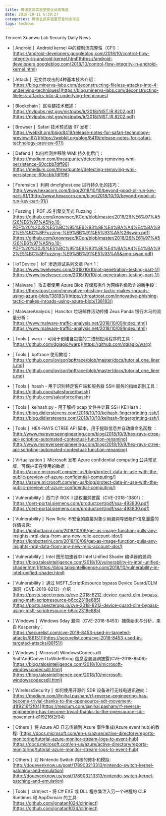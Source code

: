 ```yaml
---
title: 腾讯玄武实验室安全动态推送
date: 2018-10-11 5:30:27
categories: 腾讯玄武实验室安全动态推送
tags: SecNews
---
```


Tencent Xuanwu Lab Security Daily News  
* [ Android ]  Android kernel 中的控制流完整性（CFI）：   
[https://android-developers.googleblog.com/2018/10/control-flow-integrity-in-android-kernel.html](https://android-developers.googleblog.com/2018/10/control-flow-integrity-in-android-kernel.html)  

* [ Attack ]  无文件攻击的4种基本技术介绍：   
[https://blog.minerva-labs.com/deconstructing-fileless-attacks-into-4-underlying-techniques](https://blog.minerva-labs.com/deconstructing-fileless-attacks-into-4-underlying-techniques)  

* [ Blockchain ]  区块链技术概述：   
[https://nvlpubs.nist.gov/nistpubs/ir/2018/NIST.IR.8202.pdf](https://nvlpubs.nist.gov/nistpubs/ir/2018/NIST.IR.8202.pdf)  

* [ Browser ]  Safari 技术预览版 67 发布：   
[https://webkit.org/blog/8419/release-notes-for-safari-technology-preview-67/](https://webkit.org/blog/8419/release-notes-for-safari-technology-preview-67/)  

* [ Defend ]  如何检测并移除 WMI 持久化后门：   
[https://medium.com/threatpunter/detecting-removing-wmi-persistence-60ccbb7dff96](https://medium.com/threatpunter/detecting-removing-wmi-persistence-60ccbb7dff96)  

* [ Forensics ]  利用 dmcfghost.exe 进行持久化的技巧：   
[http://www.hexacorn.com/blog/2018/10/10/beyond-good-ol-run-key-part-91/](http://www.hexacorn.com/blog/2018/10/10/beyond-good-ol-run-key-part-91/)  

* [ Fuzzing ]  PDF JS 引擎交互式 Fuzzing ：   
[https://github.com/knownsec/KCon/blob/master/2018/26%E6%97%A5/26%E6%97%A5No.10-PDF%20%20JS%E5%BC%95%E6%93%8E%E4%BA%A4%E4%BA%92%E5%BC%8FFuzzing-%E9%BB%91%E5%93%A5%26swan.pdf](https://github.com/knownsec/KCon/blob/master/2018/26%E6%97%A5/26%E6%97%A5No.10-PDF%20%20JS%E5%BC%95%E6%93%8E%E4%BA%A4%E4%BA%92%E5%BC%8FFuzzing-%E9%BB%91%E5%93%A5&amp;swan.pdf)  

* [ IoTDevice ]  IoT 渗透测试系列文章 Part 1：   
[https://www.twelvesec.com/2018/10/10/iot-penetration-testing-part-1/](https://www.twelvesec.com/2018/10/10/iot-penetration-testing-part-1/)  

* [ Malware ]  攻击者使用 Azure Blob 存储服务作为网络钓鱼欺诈的新手段：   
[https://threatpost.com/innovative-phishing-tactic-makes-inroads-using-azure-blob/138183/](https://threatpost.com/innovative-phishing-tactic-makes-inroads-using-azure-blob/138183/)  

* [ MalwareAnalysis ]  Hancitor 垃圾邮件活动传播 Zeus Panda 银行木马的流量分析：   
[https://www.malware-traffic-analysis.net/2018/10/09/index.html](https://www.malware-traffic-analysis.net/2018/10/09/index.html)  

* [ Tools ]  warp  - 可用于创建自包含的二进制应用程序的工具：   
[https://github.com/dgiagio/warp](https://github.com/dgiagio/warp)  

* [ Tools ]  bpftrace 使用教程：   
[https://github.com/iovisor/bpftrace/blob/master/docs/tutorial_one_liners.md](https://github.com/iovisor/bpftrace/blob/master/docs/tutorial_one_liners.md)  

* [ Tools ]  hassh - 用于识别特定客户端和服务器 SSH 服务的指纹识别工具：   
[https://github.com/salesforce/hassh](https://github.com/salesforce/hassh)  

* [ Tools ]  keihash.py - 用于解析 pcap 文件并计算 SSH KEIHash：   
[https://blog.didierstevens.com/2018/10/10/keihash-fingerprinting-ssh/](https://blog.didierstevens.com/2018/10/10/keihash-fingerprinting-ssh/)  

* [ Tools ]  HEX-RAYS CTREE API 脚本，用于提取信息并自动重命名函数 ：   
[http://www.msreverseengineering.com/blog/2018/10/9/hex-rays-ctree-api-scripting-automated-contextual-function-renaming](http://www.msreverseengineering.com/blog/2018/10/9/hex-rays-ctree-api-scripting-automated-contextual-function-renaming)  

* [ Virtualization ]  Microsoft 发布 Azure confidential computing 公共预览版，可保护正在使用的数据 ：  
[https://azure.microsoft.com/en-us/blog/protect-data-in-use-with-the-public-preview-of-azure-confidential-computing/](https://azure.microsoft.com/en-us/blog/protect-data-in-use-with-the-public-preview-of-azure-confidential-computing/)  

* [ Vulnerability ]  西门子 ROX II 提权漏洞披露（CVE-2018-13801）：   
[https://cert-portal.siemens.com/productcert/pdf/ssa-493830.pdf](https://cert-portal.siemens.com/productcert/pdf/ssa-493830.pdf)  

* [ Vulnerability ]  New Relic 不安全的直接对象引用漏洞导致帐户信息泄露的详情披露:   
[https://jonbottarini.com/2018/10/09/get-as-image-function-pulls-any-insights-nrql-data-from-any-new-relic-account-idor/](https://jonbottarini.com/2018/10/09/get-as-image-function-pulls-any-insights-nrql-data-from-any-new-relic-account-idor/)  

* [ Vulnerability ]  Intel 图形加速器中 Intel Unified Shader 编译器的漏洞:   
[https://blog.talosintelligence.com/2018/10/vulnerability-in-intel-unified-shader.html](https://blog.talosintelligence.com/2018/10/vulnerability-in-intel-unified-shader.html)  

* [ Vulnerability ]  通过 MSFT_ScriptResource bypass Device Guard/CLM 漏洞（CVE-2018-8212）介绍 ：   
[https://posts.specterops.io/cve-2018-8212-device-guard-clm-bypass-using-msft-scriptresource-b6cc2318e885](https://posts.specterops.io/cve-2018-8212-device-guard-clm-bypass-using-msft-scriptresource-b6cc2318e885)  

* [ Windows ]  Windows 0day 漏洞（CVE-2018-8453）捕获始末与分析，来自 Kaspersky：   
[https://securelist.com/cve-2018-8453-used-in-targeted-attacks/88151/](https://securelist.com/cve-2018-8453-used-in-targeted-attacks/88151/)  

* [ Windows ]  Microsoft WindowsCodecs.dll SniffAndConvertToWideString 信息泄漏漏洞披露(CVE-2018-8506):   
[https://blog.talosintelligence.com/2018/10/microsoft-windowscodecsdll.html](https://blog.talosintelligence.com/2018/10/microsoft-windowscodecsdll.html)  

* [ WirelessSecurity ]  如何使用开源的 SDR 设备进行无线电通讯逆向：   
[https://medium.com/@nihal.pasham/rf-reverse-engineering-has-become-trivial-thanks-to-the-opensource-sdr-movement-d1f9216f2f04](https://medium.com/@nihal.pasham/rf-reverse-engineering-has-become-trivial-thanks-to-the-opensource-sdr-movement-d1f9216f2f04)  

* [ Others ]  将 Azure AD 日志传输到 Azure 事件集成(Azure event hub)的教程: 
[https://docs.microsoft.com/en-us/azure/active-directory/reports-monitoring/tutorial-azure-monitor-stream-logs-to-event-hub](https://docs.microsoft.com/en-us/azure/active-directory/reports-monitoring/tutorial-azure-monitor-stream-logs-to-event-hub)  

* [ Others ]  对 Nintendo Switch 内核的修补和模拟: 
[http://douevenknow.us/post/178903213313/nintendo-switch-kernel-patching-and-emulation](http://douevenknow.us/post/178903213313/nintendo-switch-kernel-patching-and-emulation)  

* [ Tools ]  clrinject - 将 C# EXE 或 DLL 程序集注入另一个进程的 CLR Runtimes 和 AppDomain 的工具: 
[https://github.com/jonatan1024/clrinject](https://github.com/jonatan1024/clrinject)  

